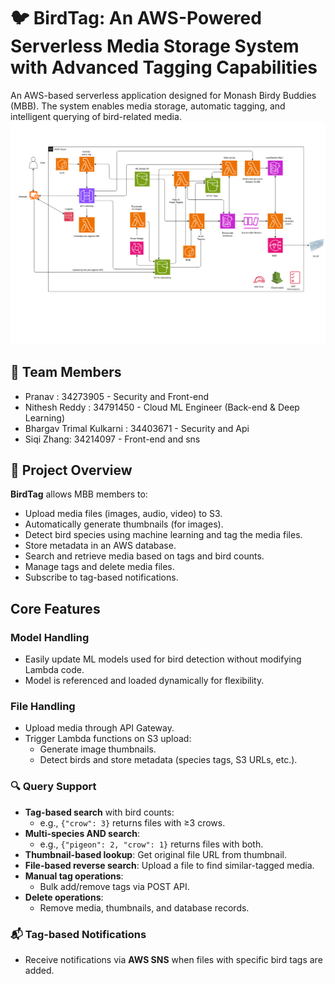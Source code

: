 # 🐦 BirdTag: An AWS-Powered Serverless Media Storage System with Advanced Tagging Capabilities

An AWS-based serverless application designed for Monash Birdy Buddies (MBB). The system enables media storage, automatic tagging, and intelligent querying of bird-related media.
![image](Architecture/AWS-Group-A2.png)
## 👥 Team Members

- Pranav : 34273905 - Security and Front-end
- Nithesh Reddy : 34791450 - Cloud ML Engineer (Back-end & Deep Learning)
- Bhargav Trimal Kulkarni : 34403671 - Security and Api
- Siqi Zhang: 34214097 - Front-end and sns

## 📌 Project Overview

**BirdTag** allows MBB members to:

- Upload media files (images, audio, video) to S3.
- Automatically generate thumbnails (for images).
- Detect bird species using machine learning and tag the media files.
- Store metadata in an AWS database.
- Search and retrieve media based on tags and bird counts.
- Manage tags and delete media files.
- Subscribe to tag-based notifications.

## Core Features

### Model Handling

- Easily update ML models used for bird detection without modifying Lambda code.
- Model is referenced and loaded dynamically for flexibility.

### File Handling

- Upload media through API Gateway.
- Trigger Lambda functions on S3 upload:
  - Generate image thumbnails.
  - Detect birds and store metadata (species tags, S3 URLs, etc.).

### 🔍 Query Support

- **Tag-based search** with bird counts:
  - e.g., `{"crow": 3}` returns files with ≥3 crows.
- **Multi-species AND search**:
  - e.g., `{"pigeon": 2, "crow": 1}` returns files with both.
- **Thumbnail-based lookup**: Get original file URL from thumbnail.
- **File-based reverse search**: Upload a file to find similar-tagged media.
- **Manual tag operations**:
  - Bulk add/remove tags via POST API.
- **Delete operations**:
  - Remove media, thumbnails, and database records.

### 📬 Tag-based Notifications

- Receive notifications via **AWS SNS** when files with specific bird tags are added.
